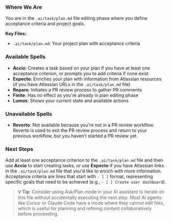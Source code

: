 ### Where We Are

You are in the `.ai/task/plan.md` file editing phase where you define acceptance criteria and project goals.

**Key Files:**

- `.ai/task/plan.md`: Your project plan with acceptance criteria

### Available Spells

- **Accio**: Creates a task based on your plan if you have at least one acceptance criterion, or prompts you to add criteria if none exist
- **Expecto**: Enriches your plan with information from Atlassian resources (if you have Atlassian URLs in the `.ai/task/plan.md` file)
- **Reparo**: Initiates a PR review process to gather PR comments
- **Finite**: Has no effect as you're already in plan editing phase
- **Lumos**: Shows your current state and available actions

### Unavailable Spells

- **Reverto**: Not available because you're not in a PR review workflow. Reverto is used to exit the PR review process and return to your previous workflow, but you haven't started a PR review yet.

### Next Steps

Add at least one acceptance criterion to the `.ai/task/plan.md` file and then use **Accio** to start creating tasks, or use **Expecto** if you have Atlassian links in the `.ai/task/plan.md` file that you'd like to enrich with more information. Acceptance criteria are lines that start with `- [ ]` format, representing specific goals that need to be achieved (e.g., `- [ ] Create user dashboard`).

> **💡 Tip**: Consider using Ask/Plan mode in your AI assistant to iterate on this file without accidentally executing the next step. Most AI agents like Cursor or Claude Code have a mode where they cannot edit files, which is useful for planning and refining content collaboratively before proceeding.
